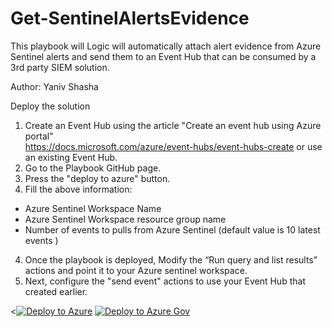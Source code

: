 # Get-SentinelAlertsEvidence

This playbook will Logic will automatically attach alert evidence from Azure Sentinel alerts and send them to an Event Hub that can be consumed by a 3rd party SIEM solution.


Author: Yaniv Shasha

Deploy the solution
1.	Create an Event Hub using the article "Create an event hub using Azure portal" <br>
https://docs.microsoft.com/azure/event-hubs/event-hubs-create or use an existing Event Hub.
2. Go to the Playbook GitHub page.<br>
3. Press the "deploy to azure" button.<br>
4. Fill the above information:<br>
- Azure Sentinel Workspace Name<br>
- Azure Sentinel Workspace resource group name<br>
- Number of events to pulls from Azure Sentinel (default value is 10 latest events )<br>

4.	Once the playbook is deployed, Modify the “Run query and list results” actions and point it to your Azure sentinel workspace.<br>
5.	Next, configure the "send event" actions to use your Event Hub that created earlier.<br>


<[![Deploy to Azure](https://aka.ms/deploytoazurebutton)](https://portal.azure.com/#create/Microsoft.Template/uri/https%3A%2F%2Fraw.githubusercontent.com%2FAzure%2FAzure-Sentinel%2Fmaster%2FPlaybooks%2FGet-SentinelAlertsEvidence%2Fazuredeploy.json)
[![Deploy to Azure Gov](https://aka.ms/deploytoazuregovbutton)](https://portal.azure.us/#create/Microsoft.Template/uri/https%3A%2F%2Fraw.githubusercontent.com%2FAzure%2FAzure-Sentinel%2Fmaster%2FPlaybooks%2FGet-SentinelAlertsEvidence%2Fazuredeploy.json)